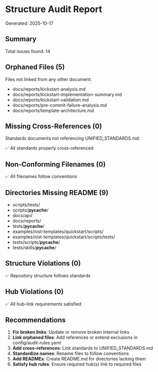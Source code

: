 # Structure Audit Report

Generated: 2025-10-17

## Summary

Total issues found: 14


## Orphaned Files (5)

Files not linked from any other document:

- docs/reports/kickstart-analysis.md
- docs/reports/kickstart-implementation-summary.md
- docs/reports/kickstart-validation.md
- docs/reports/pre-commit-failure-analysis.md
- docs/reports/template-architecture.md

## Missing Cross-References (0)

Standards documents not referencing UNIFIED_STANDARDS.md:

✅ All standards properly cross-referenced

## Non-Conforming Filenames (0)

✅ All filenames follow conventions

## Directories Missing README (9)

- scripts/tests/
- scripts/__pycache__/
- docs/api/
- docs/reports/
- tests/__pycache__/
- examples/nist-templates/quickstart/scripts/
- examples/nist-templates/quickstart/scripts/tests/
- tests/scripts/__pycache__/
- tests/skills/__pycache__/

## Structure Violations (0)

✅ Repository structure follows standards

## Hub Violations (0)

✅ All hub-link requirements satisfied

## Recommendations

1. __Fix broken links__: Update or remove broken internal links
2. __Link orphaned files__: Add references or extend exclusions in config/audit-rules.yaml
3. __Add cross-references__: Link standards to UNIFIED_STANDARDS.md
4. __Standardize names__: Rename files to follow conventions
5. __Add READMEs__: Create README.md for directories lacking them
6. __Satisfy hub rules__: Ensure required hub(s) link to required files
